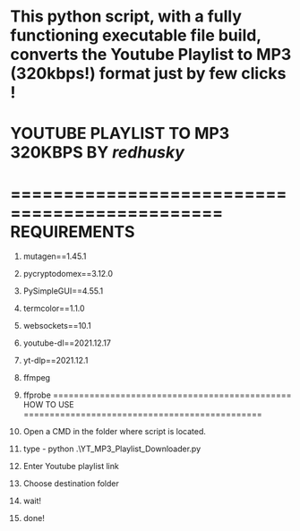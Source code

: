 This python script, with a fully functioning executable file build, converts the Youtube Playlist to MP3 (320kbps!) format just by few clicks !
==============================================
YOUTUBE PLAYLIST TO MP3 320KBPS BY _redhusky_
==============================================
==============================================
REQUIREMENTS
==============================================
1. mutagen==1.45.1
2. pycryptodomex==3.12.0
3. PySimpleGUI==4.55.1
4. termcolor==1.1.0
5. websockets==10.1
6. youtube-dl==2021.12.17
7. yt-dlp==2021.12.1
8. ffmpeg
9. ffprobe
==============================================
HOW TO USE
==============================================

1. Open a CMD in the folder where script is located.
2. type - python .\YT_MP3_Playlist_Downloader.py
3. Enter Youtube playlist link
4. Choose destination folder
5. wait!
6. done!

